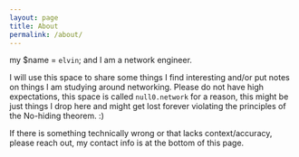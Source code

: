 ```yaml
---
layout: page
title: About
permalink: /about/
---
```


my $name = `elvin`; and I am a network engineer. 

I will use this space to share some things I find interesting and/or put notes on things I am studying around networking. Please do not have high expectations, this space is called `null0.network` for a reason, this might be just things I drop here and might get lost forever violating the principles of the No-hiding theorem. :) 

If there is something technically wrong or that lacks context/accuracy, please reach out, my contact info is at the bottom of this page.

